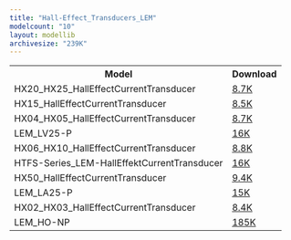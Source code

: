 ```yaml
---
title: "Hall-Effect_Transducers_LEM"
modelcount: "10"
layout: modellib
archivesize: "239K"
---
```


<table><tr>
<th>Model</th>
<th>Download</th>
</tr>
<tr><td>HX20_HX25_HallEffectCurrentTransducer</td><td><a href="/download/packages3d/Hall-Effect_Transducers_LEM.3dshapes/HX20_HX25_HallEffectCurrentTransducer.7z">8.7K</a></td></tr>

<tr><td>HX15_HallEffectCurrentTransducer</td><td><a href="/download/packages3d/Hall-Effect_Transducers_LEM.3dshapes/HX15_HallEffectCurrentTransducer.7z">8.5K</a></td></tr>

<tr><td>HX04_HX05_HallEffectCurrentTransducer</td><td><a href="/download/packages3d/Hall-Effect_Transducers_LEM.3dshapes/HX04_HX05_HallEffectCurrentTransducer.7z">8.7K</a></td></tr>

<tr><td>LEM_LV25-P</td><td><a href="/download/packages3d/Hall-Effect_Transducers_LEM.3dshapes/LEM_LV25-P.7z">16K</a></td></tr>

<tr><td>HX06_HX10_HallEffectCurrentTransducer</td><td><a href="/download/packages3d/Hall-Effect_Transducers_LEM.3dshapes/HX06_HX10_HallEffectCurrentTransducer.7z">8.8K</a></td></tr>

<tr><td>HTFS-Series_LEM-HallEffektCurrentTransducer</td><td><a href="/download/packages3d/Hall-Effect_Transducers_LEM.3dshapes/HTFS-Series_LEM-HallEffektCurrentTransducer.7z">16K</a></td></tr>

<tr><td>HX50_HallEffectCurrentTransducer</td><td><a href="/download/packages3d/Hall-Effect_Transducers_LEM.3dshapes/HX50_HallEffectCurrentTransducer.7z">9.4K</a></td></tr>

<tr><td>LEM_LA25-P</td><td><a href="/download/packages3d/Hall-Effect_Transducers_LEM.3dshapes/LEM_LA25-P.7z">15K</a></td></tr>

<tr><td>HX02_HX03_HallEffectCurrentTransducer</td><td><a href="/download/packages3d/Hall-Effect_Transducers_LEM.3dshapes/HX02_HX03_HallEffectCurrentTransducer.7z">8.4K</a></td></tr>

<tr><td>LEM_HO-NP</td><td><a href="/download/packages3d/Hall-Effect_Transducers_LEM.3dshapes/LEM_HO-NP.7z">185K</a></td></tr>

